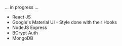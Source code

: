 ... in progress ...

- React JS
- Google's Material UI - Style done with their Hooks
- NodeJS Express
- BCrypt Auth
- MongoDB
